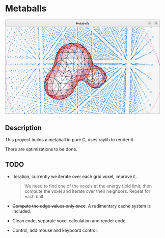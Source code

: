 # Metaballs
![Thumbnail](./thumbnail.png)

## Description

This proyect builds a metaball in pure C, uses raylib to render it.

There are optimizations to be done.

## TODO

 - Iteration, currently we iterate over each grid voxel, improve it.
    > We need to find one of the voxels at the energy field limit, then compute the voxel and iterate over their neighbors. Repeat for each ball.

 - ~~Compute the edge values only once~~. A rudimentary cache system is included.
 - Clean code, separate voxel calculation and render code.
 - Control, add mouse and keyboard control.
